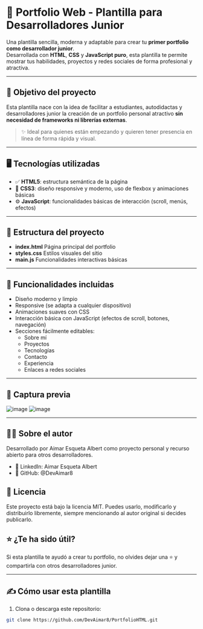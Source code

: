 # 🚀 Portfolio Web - Plantilla para Desarrolladores Junior

Una plantilla sencilla, moderna y adaptable para crear tu **primer portfolio como desarrollador junior**.  
Desarrollada con **HTML**, **CSS** y **JavaScript puro**, esta plantilla te permite mostrar tus habilidades, proyectos y redes sociales de forma profesional y atractiva.

---

## 🎯 Objetivo del proyecto

Esta plantilla nace con la idea de facilitar a estudiantes, autodidactas y desarrolladores junior la creación de un portfolio personal atractivo **sin necesidad de frameworks ni librerías externas**.

> ✨ Ideal para quienes están empezando y quieren tener presencia en línea de forma rápida y visual.

---

## 🖥️ Tecnologías utilizadas

- ✅ **HTML5**: estructura semántica de la página  
- 🎨 **CSS3**: diseño responsive y moderno, uso de flexbox y animaciones básicas  
- ⚙️ **JavaScript**: funcionalidades básicas de interacción (scroll, menús, efectos)

---

## 📁 Estructura del proyecto

- **index.html**       Página principal del portfolio
- **styles.css**       Estilos visuales del sitio
- **main.js**          Funcionalidades interactivas básicas

---


## 🧩 Funcionalidades incluidas

- Diseño moderno y limpio
- Responsive (se adapta a cualquier dispositivo)
- Animaciones suaves con CSS
- Interacción básica con JavaScript (efectos de scroll, botones, navegación)
- Secciones fácilmente editables:
  - Sobre mí
  - Proyectos
  - Tecnologías
  - Contacto
  - Experiencia
  - Enlaces a redes sociales

---

## 📸 Captura previa

![image](https://github.com/user-attachments/assets/340d5e59-6937-46f9-9819-4b47a69e1b7c)
![image](https://github.com/user-attachments/assets/eb360cc5-241e-4932-847b-b501698a5339)

---

## 👨‍💻 Sobre el autor
Desarrollado por Aimar Esqueta Albert como proyecto personal y recurso abierto para otros desarrolladores.

- 💼 LinkedIn: Aimar Esqueta Albert
- 🧠 GitHub: @DevAimar8

## 📄 Licencia
Este proyecto está bajo la licencia MIT.
Puedes usarlo, modificarlo y distribuirlo libremente, siempre mencionando al autor original si decides publicarlo.

## ⭐ ¿Te ha sido útil?
Si esta plantilla te ayudó a crear tu portfolio, no olvides dejar una ⭐ y compartirla con otros desarrolladores junior.

---

## ✍️ Cómo usar esta plantilla

1. Clona o descarga este repositorio:

```bash
git clone https://github.com/DevAimar8/PortfolioHTML.git

